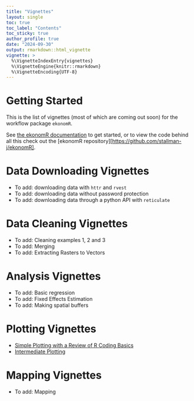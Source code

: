```yaml
---
title: "Vignettes"
layout: single
toc: true
toc_label: "Contents"
toc_sticky: true
author_profile: true
date: "2024-09-30"
output: rmarkdown::html_vignette
vignette: >
  %\VignetteIndexEntry{vignettes}
  %\VignetteEngine{knitr::rmarkdown}
  %\VignetteEncoding{UTF-8}
---
```




# Getting Started

This is the list of vignettes (most of which are coming out soon) for the workflow package `ekonomR`. 

See [the ekonomR documentation](https://stallman-j.github.io/ekonomR/documentation/documentation/) to get started, or to view the code behind all this check out the [ekonomR repository][https://github.com/stallman-j/ekonomR].

# Data Downloading Vignettes

- To add: downloading data with `httr` and `rvest`
- To add: downloading data without password protection
- To add: downloading data through a python API with `reticulate`

# Data Cleaning Vignettes

- To add: Cleaning examples 1, 2 and 3
- To add: Merging 
- To add: Extracting Rasters to Vectors

# Analysis Vignettes

- To add: Basic regression
- To add: Fixed Effects Estimation
- To add: Making spatial buffers

# Plotting Vignettes


- [Simple Plotting with a Review of R Coding Basics](https://stallman-j.github.io/ekonomR/vignettes/basic-plotting/)
- [Intermediate Plotting](https://stallman-j.github.io/ekonomR/vignettes/intermediate-plotting/)


# Mapping Vignettes

- To add: Mapping
